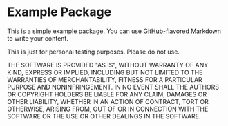 # Example Package


This is a simple example package. You can use
[GitHub-flavored Markdown](https://guides.github.com/features/mastering-markdown/)
to write your content.

This is just for personal testing purposes. Please do not use.

THE SOFTWARE IS PROVIDED "AS IS", WITHOUT WARRANTY OF ANY KIND, EXPRESS OR
IMPLIED, INCLUDING BUT NOT LIMITED TO THE WARRANTIES OF MERCHANTABILITY,
FITNESS FOR A PARTICULAR PURPOSE AND NONINFRINGEMENT. IN NO EVENT SHALL THE
AUTHORS OR COPYRIGHT HOLDERS BE LIABLE FOR ANY CLAIM, DAMAGES OR OTHER
LIABILITY, WHETHER IN AN ACTION OF CONTRACT, TORT OR OTHERWISE, ARISING FROM,
OUT OF OR IN CONNECTION WITH THE SOFTWARE OR THE USE OR OTHER DEALINGS IN THE
SOFTWARE.